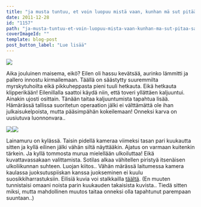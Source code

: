 ```yaml
---
title: "ja musta tuntuu, et voin luopuu mistä vaan, kunhan mä sut pitää saan"
date: 2011-12-28
id: "1157"
path: "ja-musta-tuntuu-et-voin-luopuu-mista-vaan-kunhan-ma-sut-pitaa-saan"
coverImageId: ""
template: blog-post
post_button_label: "Lue lisää"
---
```


[![](/images/S+%25289%2529.jpg)](http://1.bp.blogspot.com/-x3QldQATHVA/TvrUKJd4QbI/AAAAAAAAALY/qni9kWQaHMk/s1600/S+%25289%2529.jpg)

Aika jouluinen maisema, eikö? Eilen oli hassu kevätsää, aurinko lämmitti ja pallero innostu kirmailemaan. Täällä on säästytty suuremmilta myrskytuhoilta eikä pikkuheppasta pieni tuuli hetkauta. Eikä hetkauta klipperikään! Eilenillalla saattoi käydä niin, että toveri yllättäen kaljuuntui. Ainakin ujosti osittain. Tänään taitaa kaljuuntumista tapahtua lisää. Hämärässä tallissa suoritetun operaation jälki ei välttämättä ole ihan julkaisukelpoista, mutta pääsimpähän kokeilemaan! Onneksi karva on uusiutuva luonnonvara..

[![](/images/S+%252811%2529.jpg)](http://4.bp.blogspot.com/-62rV_DPi5Ak/TvrXyx-pYBI/AAAAAAAAAMM/LiMK7w5z-0c/s1600/S+%252811%2529.jpg)[![](/images/S+%25282%2529.jpg)](http://2.bp.blogspot.com/-HbEQNh_Hdng/TvrXvJD18zI/AAAAAAAAAME/nRNSmOsAdjk/s1600/S+%25282%2529.jpg)

Lainamuru on kylässä. Taisin pidellä kameraa viimeksi tasan pari kuukautta sitten ja kyllä eilinen jälki vähän siltä näyttääkin. Ajatus on varmaan kuitenkin tärkein. Ja kyllä tommosta murua mielellään ulkoiluttaa! Eikä kuvattavassakaan valittamista. Sotilas alkaa vähitellen piristyä itsenäisen ulkoliikunnan suhteen. Luojan kiitos.. Vähän märässä laitumessa kamera kaulassa juoksutuspiiskan kanssa juokseminen ei kuulu suosikkiharrastuksiin. Eilisiä kuvia voi stalkkailla [täältä](http://maisaw.otukset.fi/kuvat/2011/Tallit%20ja%20hevoset/Unknown%20Soldier/27.12.2011/). (En muuten tunnistaisi omaani noista parin kuukauden takaisista kuvista.. Tiedä sitten miksi, mutta mahdollinen muutos taitaa onneksi olla tapahtunut parempaan suuntaan..)
